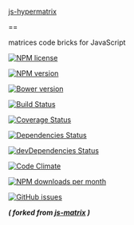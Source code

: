 [js-hypermatrix](http://aureooms.github.io/js-hypermatrix)

==



matrices code bricks for JavaScript



[![NPM license](http://img.shields.io/npm/l/aureooms-js-hypermatrix.svg?style=flat)](https://raw.githubusercontent.com/aureooms/js-hypermatrix/master/LICENSE)

[![NPM version](http://img.shields.io/npm/v/aureooms-js-hypermatrix.svg?style=flat)](https://www.npmjs.org/package/aureooms-js-hypermatrix)

[![Bower version](http://img.shields.io/bower/v/aureooms-js-hypermatrix.svg?style=flat)](http://bower.io/search/?q=aureooms-js-hypermatrix)

[![Build Status](http://img.shields.io/travis/aureooms/js-hypermatrix.svg?style=flat)](https://travis-ci.org/aureooms/js-hypermatrix)

[![Coverage Status](http://img.shields.io/coveralls/aureooms/js-hypermatrix.svg?style=flat)](https://coveralls.io/r/aureooms/js-hypermatrix)

[![Dependencies Status](http://img.shields.io/david/aureooms/js-hypermatrix.svg?style=flat)](https://david-dm.org/aureooms/js-hypermatrix#info=dependencies)

[![devDependencies Status](http://img.shields.io/david/dev/aureooms/js-hypermatrix.svg?style=flat)](https://david-dm.org/aureooms/js-hypermatrix#info=devDependencies)

[![Code Climate](http://img.shields.io/codeclimate/github/aureooms/js-hypermatrix.svg?style=flat)](https://codeclimate.com/github/aureooms/js-hypermatrix)

[![NPM downloads per month](http://img.shields.io/npm/dm/aureooms-js-hypermatrix.svg?style=flat)](https://www.npmjs.org/package/aureooms-js-hypermatrix)

[![GitHub issues](http://img.shields.io/github/issues/aureooms/js-hypermatrix.svg?style=flat)](https://github.com/aureooms/js-hypermatrix/issues)


***( forked from [js-matrix](https://github.com/aureooms/js-matrix) )***
